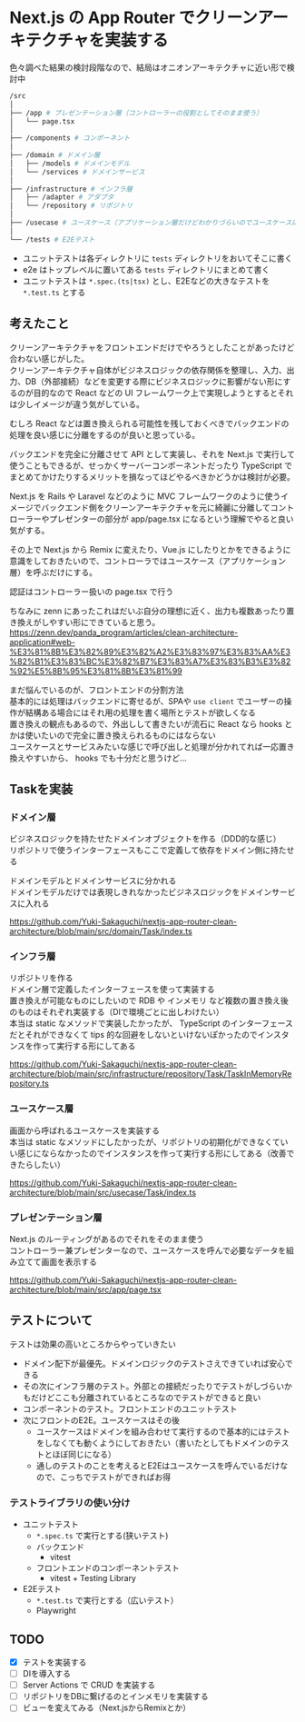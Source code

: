 # Next.js の App Router でクリーンアーキテクチャを実装する

色々調べた結果の検討段階なので、結局はオニオンアーキテクチャに近い形で検討中

```bash
/src
│
├── /app # プレゼンテーション層（コントローラーの役割としてそのまま使う）
│   └── page.tsx
│
├── /components # コンポーネント
│
├── /domain # ドメイン層
│   ├── /models # ドメインモデル
│   └── /services # ドメインサービス
│
├── /infrastructure # インフラ層
│   ├── /adapter # アダプタ
│   └── /repository # リポジトリ
│
├── /usecase # ユースケース（アプリケーション層だけどわかりづらいのでユースケースにする）
│
└── /tests # E2Eテスト
```

- ユニットテストは各ディレクトリに `tests` ディレクトリをおいてそこに書く
- e2e はトップレベルに置いてある `tests` ディレクトリにまとめて書く
- ユニットテストは `*.spec.(ts|tsx)` とし、E2Eなどの大きなテストを `*.test.ts` とする


## 考えたこと
クリーンアーキテクチャをフロントエンドだけでやろうとしたことがあったけど合わない感じがした。  
クリーンアーキテクチャ自体がビジネスロジックの依存関係を整理し、入力、出力、DB（外部接続）などを変更する際にビジネスロジックに影響がない形にするのが目的なので React などの UI フレームワーク上で実現しようとするとそれは少しイメージが違う気がしている。  

むしろ React などは置き換えられる可能性を残しておくべきでバックエンドの処理を良い感じに分離をするのが良いと思っている。

バックエンドを完全に分離させて API として実装し、それを Next.js で実行して使うこともできるが、せっかくサーバーコンポーネントだったり TypeScript でまとめてかけたりするメリットを損なってほどやるべきかどうかは検討が必要。  

Next.js を Rails や Laravel などのように MVC フレームワークのように使うイメージでバックエンド側をクリーンアーキテクチャを元に綺麗に分離してコントローラーやプレゼンターの部分が app/page.tsx になるという理解でやると良い気がする。  

その上で Next.js から Remix に変えたり、Vue.js にしたりとかをできるように意識をしておきたいので、コントローラではユースケース（アプリケーション層）を呼ぶだけにする。

認証はコントローラー扱いの page.tsx で行う

ちなみに zenn にあったこれはだいぶ自分の理想に近く、出力も複数あったり置き換えがしやすい形にできていると思う。  
https://zenn.dev/panda_program/articles/clean-architecture-application#web-%E3%81%8B%E3%82%89%E3%82%A2%E3%83%97%E3%83%AA%E3%82%B1%E3%83%BC%E3%82%B7%E3%83%A7%E3%83%B3%E3%82%92%E5%8B%95%E3%81%8B%E3%81%99

まだ悩んでいるのが、フロントエンドの分割方法  
基本的には処理はバックエンドに寄せるが、SPAや `use client` でユーザーの操作が結構ある場合にはそれ用の処理を書く場所とテストが欲しくなる  
置き換えの観点もあるので、外出しして書きたいが流石に React なら hooks とかは使いたいので完全に置き換えられるものにはならない  
ユースケースとサービスみたいな感じで呼び出しと処理が分かれてれば一応置き換えやすいから、 hooks でも十分だと思うけど...

## Taskを実装

### ドメイン層
ビジネスロジックを持たせたドメインオブジェクトを作る（DDD的な感じ）  
リポジトリで使うインターフェースもここで定義して依存をドメイン側に持たせる  

ドメインモデルとドメインサービスに分かれる  
ドメインモデルだけでは表現しきれなかったビジネスロジックをドメインサービスに入れる

https://github.com/Yuki-Sakaguchi/nextjs-app-router-clean-architecture/blob/main/src/domain/Task/index.ts


### インフラ層
リポジトリを作る  
ドメイン層で定義したインターフェースを使って実装する  
置き換えが可能なものにしたいので RDB や インメモリ など複数の置き換え後のものはそれぞれ実装する（DIで環境ごとに出しわけたい）  
本当は static なメソッドで実装したかったが、 TypeScript のインターフェースだとそれができなくて tips 的な回避をしないといけないぽかったのでインスタンスを作って実行する形にしてある

https://github.com/Yuki-Sakaguchi/nextjs-app-router-clean-architecture/blob/main/src/infrastructure/repository/Task/TaskInMemoryRepository.ts


### ユースケース層
画面から呼ばれるユースケースを実装する  
本当は static なメソッドにしたかったが、リポジトリの初期化ができなくていい感じにならなかったのでインスタンスを作って実行する形にしてある（改善できたらしたい）  

https://github.com/Yuki-Sakaguchi/nextjs-app-router-clean-architecture/blob/main/src/usecase/Task/index.ts


### プレゼンテーション層
Next.js のルーティングがあるのでそれをそのまま使う  
コントローラー兼プレゼンターなので、ユースケースを呼んで必要なデータを組み立てて画面を表示する  

https://github.com/Yuki-Sakaguchi/nextjs-app-router-clean-architecture/blob/main/src/app/page.tsx


## テストについて
テストは効果の高いところからやっていきたい  

- ドメイン配下が最優先。ドメインロジックのテストさえできていれば安心できる
- その次にインフラ層のテスト。外部との接続だったりでテストがしづらいかもだけどここも分離されているところなのでテストができると良い
- コンポーネントのテスト。フロントエンドのユニットテスト
- 次にフロントのE2E。ユースケースはその後
  - ユースケースはドメインを組み合わせて実行するので基本的にはテストをしなくても動くようにしておきたい（書いたとしてもドメインのテストとほぼ同じになる）
  - 通しのテストのことを考えるとE2Eはユースケースを呼んでいるだけなので、こっちでテストができればお得

### テストライブラリの使い分け

- ユニットテスト
  - `*.spec.ts` で実行とする(狭いテスト)
  - バックエンド
    - vitest
  - フロントエンドのコンポーネントテスト
    - vitest + Testing Library
- E2Eテスト
  - `*.test.ts` で実行とする（広いテスト）
  - Playwright


## TODO
- [x] テストを実装する
- [ ] DIを導入する
- [ ] Server Actions で CRUD を実装する
- [ ] リポジトリをDBに繋げるのとインメモリを実装する
- [ ] ビューを変えてみる（Next.jsからRemixとか）
